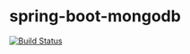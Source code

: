 # spring-boot-mongodb

[![Build Status](https://travis-ci.com/dheimy00/spring-boot-mongodb.svg?branch=main)](https://travis-ci.com/dheimy00/spring-boot-mongodb)
